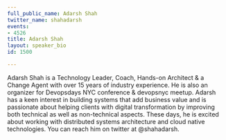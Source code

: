 ```yaml
---
full_public_name: Adarsh Shah
twitter_name: shahadarsh
events:
- 4526
title: Adarsh Shah
layout: speaker_bio
id: 1500

---
```

Adarsh Shah is a Technology Leader, Coach, Hands-on Architect & a Change Agent with over 15 years of industry experience. He is also an organizer for Devopsdays NYC conference & devopsnyc meetup. Adarsh has a keen interest in building systems that add business value and is passionate about helping clients with digital transformation by improving both technical as well as non-technical aspects. These days, he is excited about working with distributed systems architecture and cloud native technologies. You can reach him on twitter at @shahadarsh.